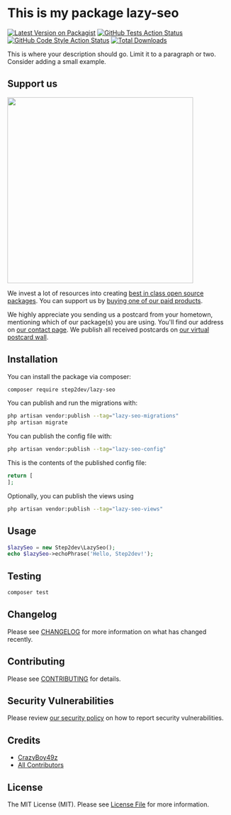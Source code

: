 # This is my package lazy-seo

[![Latest Version on Packagist](https://img.shields.io/packagist/v/step2dev/lazy-seo.svg?style=flat-square)](https://packagist.org/packages/step2dev/lazy-seo)
[![GitHub Tests Action Status](https://img.shields.io/github/actions/workflow/status/step2dev/lazy-seo/run-tests.yml?branch=main&label=tests&style=flat-square)](https://github.com/step2dev/lazy-seo/actions?query=workflow%3Arun-tests+branch%3Amain)
[![GitHub Code Style Action Status](https://img.shields.io/github/actions/workflow/status/step2dev/lazy-seo/fix-php-code-style-issues.yml?branch=main&label=code%20style&style=flat-square)](https://github.com/step2dev/lazy-seo/actions?query=workflow%3A"Fix+PHP+code+style+issues"+branch%3Amain)
[![Total Downloads](https://img.shields.io/packagist/dt/step2dev/lazy-seo.svg?style=flat-square)](https://packagist.org/packages/step2dev/lazy-seo)

This is where your description should go. Limit it to a paragraph or two. Consider adding a small example.

## Support us

[<img src="https://github-ads.s3.eu-central-1.amazonaws.com/lazy-seo.jpg?t=1" width="419px" />](https://spatie.be/github-ad-click/lazy-seo)

We invest a lot of resources into creating [best in class open source packages](https://spatie.be/open-source). You can support us by [buying one of our paid products](https://spatie.be/open-source/support-us).

We highly appreciate you sending us a postcard from your hometown, mentioning which of our package(s) you are using. You'll find our address on [our contact page](https://spatie.be/about-us). We publish all received postcards on [our virtual postcard wall](https://spatie.be/open-source/postcards).

## Installation

You can install the package via composer:

```bash
composer require step2dev/lazy-seo
```

You can publish and run the migrations with:

```bash
php artisan vendor:publish --tag="lazy-seo-migrations"
php artisan migrate
```

You can publish the config file with:

```bash
php artisan vendor:publish --tag="lazy-seo-config"
```

This is the contents of the published config file:

```php
return [
];
```

Optionally, you can publish the views using

```bash
php artisan vendor:publish --tag="lazy-seo-views"
```

## Usage

```php
$lazySeo = new Step2dev\LazySeo();
echo $lazySeo->echoPhrase('Hello, Step2dev!');
```

## Testing

```bash
composer test
```

## Changelog

Please see [CHANGELOG](CHANGELOG.md) for more information on what has changed recently.

## Contributing

Please see [CONTRIBUTING](CONTRIBUTING.md) for details.

## Security Vulnerabilities

Please review [our security policy](../../security/policy) on how to report security vulnerabilities.

## Credits

- [CrazyBoy49z](https://github.com/CrazyBoy49z)
- [All Contributors](../../contributors)

## License

The MIT License (MIT). Please see [License File](LICENSE.md) for more information.
